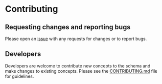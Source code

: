 # Contributing

## Requesting changes and reporting bugs

Please open an [issue](https://github.com/AllenNeuralDynamics/aind-data-schema/issues) with any requests for changes or to report bugs.

## Developers

Developers are welcome to contribute new concepts to the schema and make changes to existing concepts. Please see the [CONTRIBUTING.md](https://github.com/AllenNeuralDynamics/aind-data-schema/blob/dev/CONTRIBUTING.md) file for guidelines.
